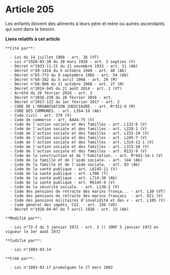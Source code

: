 # Article 205

Les enfants doivent des aliments à leurs père et mère ou autres ascendants qui sont dans le besoin.

**Liens relatifs à cet article**

	**Cité par**:

	  - Loi du 14 juillet 1908 - art. 26 (VT)
	  - Loi n°1928-03-30 du 30 mars 1928 - art. 2 septies (V)
	  - Décret n°1933-11-21 du 21 novembre 1933 - art. 11 (Ab)
	  - Décret n°49-1416 du 5 octobre 1949 - art. 48 (Ab)
	  - Décret n°65-773 du 9 septembre 1965 - art. 54 (Ab)
	  - Décret n°68-382 du 5 avril 1968 - art. 29 (M)
	  - Décret n°68-960 du 11 octobre 1968 - art. 27 (M)
	  - Décret n°2014-945 du 21 août 2014 - art. 1 (VT)
	  - Arrêté du 26 février 2016 - art. 2
	  - Décret n°2016-230 du 26 février 2016 - art.
	  - Décret n°2017-122 du 1er février 2017 - art. 2
	  - CODE DE L'ORGANISATION JUDICIAIRE. - art. R*321-9 (M)
	  - CODE DES COMMUNES. - art. L354-10 (Ab)
	  - Code civil - art. 379 (V)
	  - Code de commerce - art. A444-75 (V)
	  - Code de l'action sociale et des familles - art. L132-6 (V)
	  - Code de l'action sociale et des familles - art. L228-1 (V)
	  - Code de l'action sociale et des familles - art. L232-24 (V)
	  - Code de l'action sociale et des familles - art. L245-7 (V)
	  - Code de l'action sociale et des familles - art. L314-12-1 (V)
	  - Code de l'action sociale et des familles - art. L315-16 (V)
	  - Code de l'action sociale et des familles - art. R132-9 (V)
	  - Code de la construction et de l'habitation. - art. R*441-14-1 (V)
	  - Code de la famille et de l'aide sociale. - art. 144 (Ab)
	  - Code de la famille et de l'aide sociale. - art. 83 (Ab)
	  - Code de la santé publique - art. L6145-11 (V)
	  - Code de la santé publique - art. L708 (T)
	  - Code de la santé publique - art. L714-38 (Ab)
	  - Code de la santé publique - art. R6145-4 (V)
	  - Code de la sécurité sociale. - art. L136-2 (V)
	  - Code des pensions de retraite des marins frança... - art. L30 (VT)
	  - Code des pensions de retraite des marins français  - art. R21 (V)
	  - Code des pensions militaires d'invalidité et des v - art. L105 (V)
	  - Code général des impôts, CGI. - art. 156 (VD)
	  - Décret n°1928-04-07 du 7 avril 1928 - art. 15 (Ab)

	**Modifié par**:

	  - Loi n°72-3 du 3 janvier 1972 - art. 3 () JORF 5 janvier 1972 en vigueur le 1er août 1972

	**Codifié par**:

	  - Loi n°1803-03-14

	**Créé par**:

	  - Loi n°1803-03-17 promulguée le 27 mars 1803
